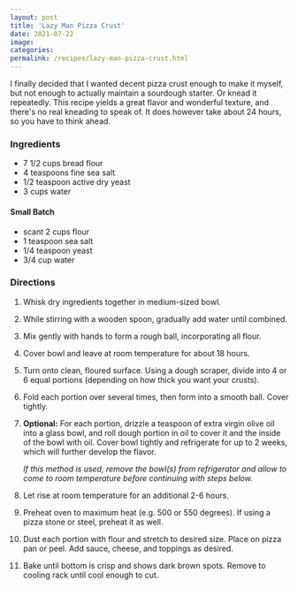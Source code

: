 ```yaml
---
layout: post
title: 'Lazy Man Pizza Crust'
date: 2021-07-22
image:
categories:
permalink: /recipes/lazy-man-pizza-crust.html
---
```


I finally decided that I wanted decent pizza crust enough to make it myself, but not enough to actually maintain a sourdough starter. Or knead it repeatedly. This recipe yields a great flavor and wonderful texture, and there's no real kneading to speak of. It does however take about 24 hours, so you have to think ahead.

### Ingredients

- 7 1/2 cups bread flour
- 4 teaspoons fine sea salt
- 1/2 teaspoon active dry yeast
- 3 cups water

#### Small Batch

- scant 2 cups flour
- 1 teaspoon sea salt
- 1/4 teaspoon yeast
- 3/4 cup water

### Directions

1. Whisk dry ingredients together in medium-sized bowl.
2. While stirring with a wooden spoon, gradually add water until combined.
3. Mix gently with hands to form a rough ball, incorporating all flour.
4. Cover bowl and leave at room temperature for about 18 hours.
5. Turn onto clean, floured surface. Using a dough scraper, divide into 4 or 6 equal portions (depending on how thick you want your crusts).
6. Fold each portion over several times, then form into a smooth ball. Cover tightly.
7. **Optional:** For each portion, drizzle a teaspoon of extra virgin olive oil into a glass bowl, and roll dough portion in oil to cover it and the inside of the bowl with oil. Cover bowl tightly and refrigerate for up to 2 weeks, which will further develop the flavor.

    _If this method is used, remove the bowl(s) from refrigerator and allow to come to room temperature before continuing with steps below._
8. Let rise at room temperature for an additional 2-6 hours.
9. Preheat oven to maximum heat (e.g. 500 or 550 degrees). If using a pizza stone or steel, preheat it as well.
10. Dust each portion with flour and stretch to desired size. Place on pizza pan or peel. Add sauce, cheese, and toppings as desired.
11. Bake until bottom is crisp and shows dark brown spots. Remove to cooling rack until cool enough to cut.
